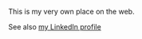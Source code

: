 ---
---
This is my very own place on the web.

See also [my LinkedIn profile](https://www.linkedin.com/in/jamescarlyle)